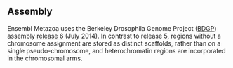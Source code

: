 Assembly
--------

Ensembl Metazoa uses the Berkeley Drosophila Genome Project
([BDGP](http://www.fruitfly.org)) assembly [release
6](http://flybase.org/static_pages/feature/previous/articles/2014_07/FB2014_04.html)
(July 2014). In contrast to release 5, regions without a chromosome
assignment are stored as distinct scaffolds, rather than on a single
pseudo-chromosome, and heterochromatin regions are incorporated in the
chromosomal arms.
